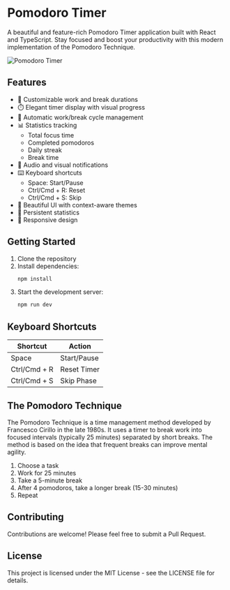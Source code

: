 # Pomodoro Timer

A beautiful and feature-rich Pomodoro Timer application built with React and TypeScript. Stay focused and boost your productivity with this modern implementation of the Pomodoro Technique.

![Pomodoro Timer](https://images.pexels.com/photos/1252890/pexels-photo-1252890.jpeg?auto=compress&cs=tinysrgb&w=1260&h=750&dpr=2)

## Features

- 🎯 Customizable work and break durations
- ⏱️ Elegant timer display with visual progress
- 🔄 Automatic work/break cycle management
- 📊 Statistics tracking
  - Total focus time
  - Completed pomodoros
  - Daily streak
  - Break time
- 🔔 Audio and visual notifications
- ⌨️ Keyboard shortcuts
  - Space: Start/Pause
  - Ctrl/Cmd + R: Reset
  - Ctrl/Cmd + S: Skip
- 🎨 Beautiful UI with context-aware themes
- 💾 Persistent statistics
- 📱 Responsive design

## Getting Started

1. Clone the repository
2. Install dependencies:
   ```bash
   npm install
   ```
3. Start the development server:
   ```bash
   npm run dev
   ```

## Keyboard Shortcuts

| Shortcut      | Action      |
|---------------|-------------|
| Space         | Start/Pause |
| Ctrl/Cmd + R  | Reset Timer |
| Ctrl/Cmd + S  | Skip Phase  |

## The Pomodoro Technique

The Pomodoro Technique is a time management method developed by Francesco Cirillo in the late 1980s. It uses a timer to break work into focused intervals (typically 25 minutes) separated by short breaks. The method is based on the idea that frequent breaks can improve mental agility.

1. Choose a task
2. Work for 25 minutes
3. Take a 5-minute break
4. After 4 pomodoros, take a longer break (15-30 minutes)
5. Repeat

## Contributing

Contributions are welcome! Please feel free to submit a Pull Request.

## License

This project is licensed under the MIT License - see the LICENSE file for details.